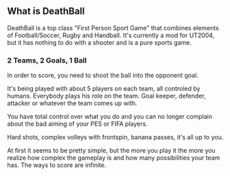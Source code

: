 ## What is DeathBall

DeathBall is a top class "First Person Sport Game" that combines elements of Football/Soccer, Rugby and Handball.
It's currently a mod for UT2004, but it has nothing to do with a shooter and is a pure sports game.

### 2 Teams, 2 Goals, 1 Ball

In order to score, you need to shoot the ball into the opponent goal.

It's being played with about 5 players on each team, all controled by humans. Everybody plays his role on the team. Goal keeper, defender, attacker or whatever the team comes up with.

You have total control over what you do and you can no longer complain about the bad aiming of your PES or FIFA players.

Hard shots, complex volleys with frontspin, banana passes, it's all up to you.

At first it seems to be pretty simple, but the more you play it the more you realize how complex the gameplay is and how many possibilities your team has. The ways to score are infinite.


